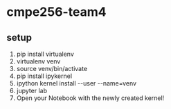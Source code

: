 # cmpe256-team4

## setup
1. pip install virtualenv
2. virtualenv venv
3. source venv/bin/activate
4. pip install ipykernel
5. ipython kernel install --user --name=venv
6. jupyter lab
7. Open your Notebook with the newly created kernel!